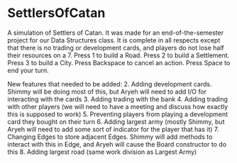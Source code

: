 # SettlersOfCatan
A simulation of Settlers of Catan. It was made for an end-of-the-semester project for our Data Structures class.
It is complete in all respects except that there is no trading or development cards, and players do not lose half their resources on a 7.
Press 1 to build a Road. Press 2 to build a Settlement. Press 3 to build a City. Press Backspace to cancel an action. Press Space to end your turn.

New features that needed to be added:
  2. Adding development cards. Shimmy will be doing most of this, but Aryeh will need to add I/O for interacting with the cards
  3. Adding trading with the bank
  4. Adding trading with other players (we will need to have a meeting and discuss how exactly this is supposed to work)
  5. Preventing players from playing a development card they bought on their turn
  6. Adding largest army (mostly Shimmy, but Aryeh will need to add some sort of indicator for the player that has it)
  7. Changing Edges to store adjacent Edges. Shimmy will add methods to interact with this in Edge, and Aryeh will cause the Board constructor to do this
  8. Adding largest road (same work division as Largest Army)
